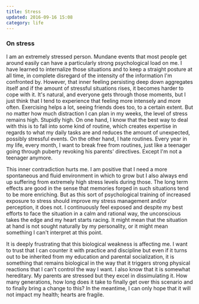 ```yaml
---
title: Stress
updated: 2016-09-16 15:08
category: life
---
```


### On stress

I am an extremely stressed person. Mundane events that most people get around easily can have a particularly strong psychological load on me. I have learned to internalize those situations and to keep a straight posture at all time, in complete disregard of the intensity of the information I'm confronted by. However, that inner feeling persisting deep down aggregates itself and if the amount of stressful situations rises, it becomes harder to cope with it. It's natural, and everyone gets through those moments, but I just think that I tend to experience that feeling more intensely and more often. Exercising helps a lot, seeing friends does too, to a certain extent. But no matter how much distraction I can plan in my weeks, the level of stress remains high. Stupidly high. On one hand, I know that the best way to deal with this is to fall into some kind of routine, which creates expertise in regards to what my daily tasks are and reduces the amount of unexpected, possibly stressful events. On the other hand, I hate routines. Every year in my life, every month, I want to break free from routines, just like a teenager going through puberty revoking his parents' directives. Except I'm not a teenager anymore. 

This inner contradiction hurts me. I am positive that I need a more spontaneous and fluid environment in which to grow but I also always end up suffering from extremely high stress levels during those. The long term effects are good in the sense that memories forged in such situations tend to be more enriching. But as this sort of psychological training of increased exposure to stress should improve my stress management and/or perception, it does not. I continuously feel exposed and despite my best efforts to face the situation in a calm and rational way, the unconscious takes the edge and my heart starts racing. It might mean that the situation at hand is not sought naturally by my personality, or it might mean something I can't interpret at this point. 

It is deeply frustrating that this biological weakness is affecting me. I want to trust that I can counter it with practice and discipline but even if it turns out to be inherited from my education and parental socialization, it is something that remains biological in the way that it triggers strong physical reactions that I can't control the way I want. I also know that it is somewhat hereditary. My parents are stressed but they excel in dissimulating it. How many generations, how long does it take to finally get over this scenario and to finally bring a change to this? In the meantime, I can only hope that it will not impact my health; hearts are fragile. 